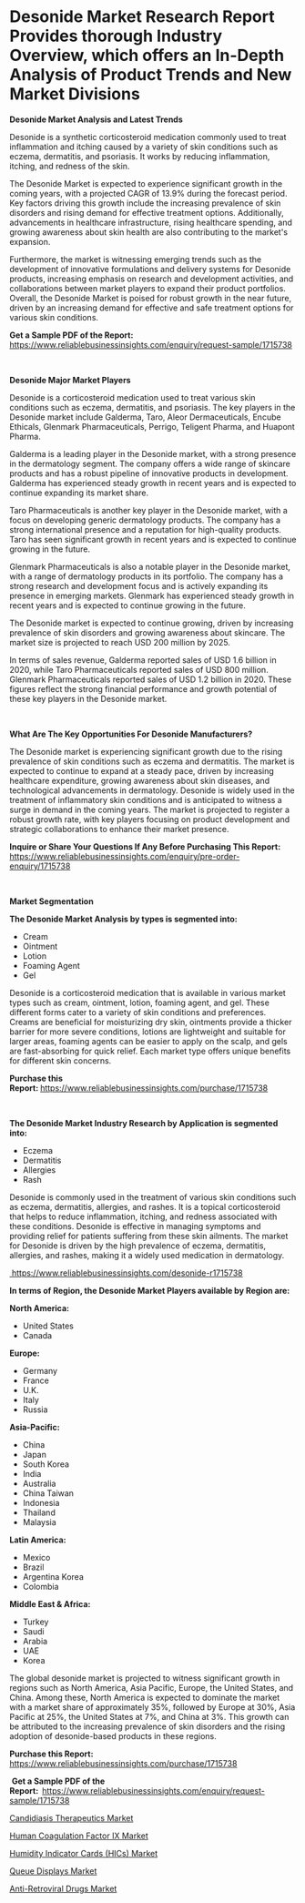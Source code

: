 <p><h1>Desonide Market Research Report Provides thorough Industry Overview, which offers an In-Depth Analysis of Product Trends and New Market Divisions</h1></p><p><strong>Desonide Market Analysis and Latest Trends</strong></p>
<p><p>Desonide is a synthetic corticosteroid medication commonly used to treat inflammation and itching caused by a variety of skin conditions such as eczema, dermatitis, and psoriasis. It works by reducing inflammation, itching, and redness of the skin.</p><p>The Desonide Market is expected to experience significant growth in the coming years, with a projected CAGR of 13.9% during the forecast period. Key factors driving this growth include the increasing prevalence of skin disorders and rising demand for effective treatment options. Additionally, advancements in healthcare infrastructure, rising healthcare spending, and growing awareness about skin health are also contributing to the market's expansion.</p><p>Furthermore, the market is witnessing emerging trends such as the development of innovative formulations and delivery systems for Desonide products, increasing emphasis on research and development activities, and collaborations between market players to expand their product portfolios. Overall, the Desonide Market is poised for robust growth in the near future, driven by an increasing demand for effective and safe treatment options for various skin conditions.</p></p>
<p><strong>Get a Sample PDF of the Report:&nbsp;</strong> <a href="https://www.reliablebusinessinsights.com/enquiry/request-sample/1715738">https://www.reliablebusinessinsights.com/enquiry/request-sample/1715738</a></p>
<p>&nbsp;</p>
<p><strong>Desonide Major Market Players</strong></p>
<p><p>Desonide is a corticosteroid medication used to treat various skin conditions such as eczema, dermatitis, and psoriasis. The key players in the Desonide market include Galderma, Taro, Aleor Dermaceuticals, Encube Ethicals, Glenmark Pharmaceuticals, Perrigo, Teligent Pharma, and Huapont Pharma.</p><p>Galderma is a leading player in the Desonide market, with a strong presence in the dermatology segment. The company offers a wide range of skincare products and has a robust pipeline of innovative products in development. Galderma has experienced steady growth in recent years and is expected to continue expanding its market share.</p><p>Taro Pharmaceuticals is another key player in the Desonide market, with a focus on developing generic dermatology products. The company has a strong international presence and a reputation for high-quality products. Taro has seen significant growth in recent years and is expected to continue growing in the future.</p><p>Glenmark Pharmaceuticals is also a notable player in the Desonide market, with a range of dermatology products in its portfolio. The company has a strong research and development focus and is actively expanding its presence in emerging markets. Glenmark has experienced steady growth in recent years and is expected to continue growing in the future.</p><p>The Desonide market is expected to continue growing, driven by increasing prevalence of skin disorders and growing awareness about skincare. The market size is projected to reach USD 200 million by 2025.</p><p>In terms of sales revenue, Galderma reported sales of USD 1.6 billion in 2020, while Taro Pharmaceuticals reported sales of USD 800 million. Glenmark Pharmaceuticals reported sales of USD 1.2 billion in 2020. These figures reflect the strong financial performance and growth potential of these key players in the Desonide market.</p></p>
<p>&nbsp;</p>
<p><strong>What Are The Key Opportunities For Desonide Manufacturers?</strong></p>
<p><p>The Desonide market is experiencing significant growth due to the rising prevalence of skin conditions such as eczema and dermatitis. The market is expected to continue to expand at a steady pace, driven by increasing healthcare expenditure, growing awareness about skin diseases, and technological advancements in dermatology. Desonide is widely used in the treatment of inflammatory skin conditions and is anticipated to witness a surge in demand in the coming years. The market is projected to register a robust growth rate, with key players focusing on product development and strategic collaborations to enhance their market presence.</p></p>
<p><strong>Inquire or Share Your Questions If Any Before Purchasing This Report:</strong> <a href="https://www.reliablebusinessinsights.com/enquiry/pre-order-enquiry/1715738">https://www.reliablebusinessinsights.com/enquiry/pre-order-enquiry/1715738</a></p>
<p>&nbsp;</p>
<p><strong>Market Segmentation</strong></p>
<p><strong>The Desonide Market Analysis by types is segmented into:</strong></p>
<p><ul><li>Cream</li><li>Ointment</li><li>Lotion</li><li>Foaming Agent</li><li>Gel</li></ul></p>
<p><p>Desonide is a corticosteroid medication that is available in various market types such as cream, ointment, lotion, foaming agent, and gel. These different forms cater to a variety of skin conditions and preferences. Creams are beneficial for moisturizing dry skin, ointments provide a thicker barrier for more severe conditions, lotions are lightweight and suitable for larger areas, foaming agents can be easier to apply on the scalp, and gels are fast-absorbing for quick relief. Each market type offers unique benefits for different skin concerns.</p></p>
<p><strong>Purchase this Report:&nbsp;</strong><a href="https://www.reliablebusinessinsights.com/purchase/1715738">https://www.reliablebusinessinsights.com/purchase/1715738</a></p>
<p>&nbsp;</p>
<p><strong>The Desonide Market Industry Research by Application is segmented into:</strong></p>
<p><ul><li>Eczema</li><li>Dermatitis</li><li>Allergies</li><li>Rash</li></ul></p>
<p><p>Desonide is commonly used in the treatment of various skin conditions such as eczema, dermatitis, allergies, and rashes. It is a topical corticosteroid that helps to reduce inflammation, itching, and redness associated with these conditions. Desonide is effective in managing symptoms and providing relief for patients suffering from these skin ailments. The market for Desonide is driven by the high prevalence of eczema, dermatitis, allergies, and rashes, making it a widely used medication in dermatology.</p></p>
<p><a href="https://www.reliablebusinessinsights.com/desonide-r1715738">&nbsp;https://www.reliablebusinessinsights.com/desonide-r1715738</a></p>
<p><strong>In terms of Region, the Desonide Market Players available by Region are:</strong></p>
<p>
    <p> <strong> North America: </strong>
        <ul>
            <li>United States</li>
            <li>Canada</li>
        </ul>
        </p> 
    <p> <strong> Europe: </strong>
        <ul>
            <li>Germany</li>
            <li>France</li>
            <li>U.K.</li>
            <li>Italy</li>
            <li>Russia</li>
        </ul>
        </p> 
    <p> <strong> Asia-Pacific: </strong>
        <ul>
            <li>China</li>
            <li>Japan</li>
            <li>South Korea</li>
            <li>India</li>
            <li>Australia</li>
            <li>China Taiwan</li>
            <li>Indonesia</li>
            <li>Thailand</li>
            <li>Malaysia</li>
        </ul>
        </p> 
    <p> <strong> Latin America: </strong>
        <ul>
            <li>Mexico</li>
            <li>Brazil</li>
            <li>Argentina Korea</li>
            <li>Colombia</li>
        </ul>
        </p> 
    <p> <strong> Middle East & Africa: </strong>
        <ul>
            <li>Turkey</li>
            <li>Saudi</li>
            <li>Arabia</li>
            <li>UAE</li>
            <li>Korea</li>
        </ul>
    </p>
    </p>
<p><p>The global desonide market is projected to witness significant growth in regions such as North America, Asia Pacific, Europe, the United States, and China. Among these, North America is expected to dominate the market with a market share of approximately 35%, followed by Europe at 30%, Asia Pacific at 25%, the United States at 7%, and China at 3%. This growth can be attributed to the increasing prevalence of skin disorders and the rising adoption of desonide-based products in these regions.</p></p>
<p><strong>Purchase this Report: </strong><a href="https://www.reliablebusinessinsights.com/purchase/1715738">https://www.reliablebusinessinsights.com/purchase/1715738</a></p>
<p>&nbsp;<strong>Get a Sample PDF of the Report:&nbsp;&nbsp;</strong><a href="https://www.reliablebusinessinsights.com/enquiry/request-sample/1715738">https://www.reliablebusinessinsights.com/enquiry/request-sample/1715738</a></p>
<p><strong></strong></p>
<p><p><a href="https://github.com/guneycigdem35/Market-Research-Report-List-4/blob/main/candidiasis-therapeutics-market.md">Candidiasis Therapeutics Market</a></p><p><a href="https://github.com/Paul14Anderson63/Market-Research-Report-List-5/blob/main/human-coagulation-factor-ix-market.md">Human Coagulation Factor IX Market</a></p><p><a href="https://www.linkedin.com/pulse/humidity-indicator-cards-hics-market-size-segmentation-trends-5h0sf?trackingId=5LzksgtGQh%2B2xPQ3pG8UZQ%3D%3D">Humidity Indicator Cards (HICs) Market</a></p><p><a href="https://www.linkedin.com/pulse/in-depth-analysis-global-queue-displays-market-scope-its-rapid-lfn2f?trackingId=0BPT9T7cTROtvq%2B9VEzZKw%3D%3D">Queue Displays Market</a></p><p><a href="https://github.com/biheemgalvinlouises6hokrh3h/Market-Research-Report-List-3/blob/main/anti-retroviral-drugs-market.md">Anti-Retroviral Drugs Market</a></p></p>